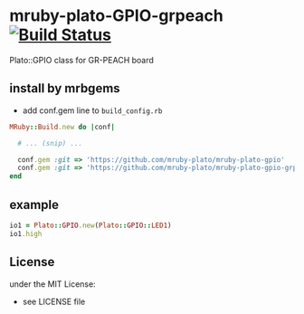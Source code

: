 # mruby-plato-GPIO-grpeach   [![Build Status](https://travis-ci.org/mruby-plato/mruby-plato-gpio-grpeach.svg?branch=master)](https://travis-ci.org/mruby-plato/mruby-plato-gpio-grpeach)
Plato::GPIO class for GR-PEACH board
## install by mrbgems
- add conf.gem line to `build_config.rb`

```ruby
MRuby::Build.new do |conf|

  # ... (snip) ...

  conf.gem :git => 'https://github.com/mruby-plato/mruby-plato-gpio'
  conf.gem :git => 'https://github.com/mruby-plato/mruby-plato-gpio-grpeach'
end
```

## example
```ruby
io1 = Plato::GPIO.new(Plato::GPIO::LED1)
io1.high
```

## License
under the MIT License:
- see LICENSE file
